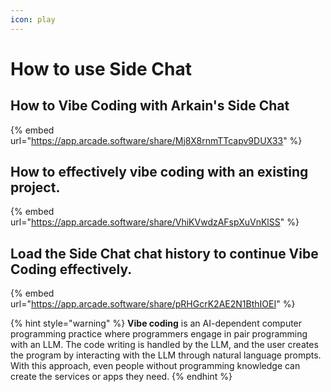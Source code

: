 ```yaml
---
icon: play
---
```


# How to use Side Chat

## How to Vibe Coding with Arkain's Side Chat

{% embed url="https://app.arcade.software/share/Mj8X8rnmTTcapv9DUX33" %}

## How to effectively vibe coding with an existing project.

{% embed url="https://app.arcade.software/share/VhiKVwdzAFspXuVnKlSS" %}

## Load the Side Chat chat history to continue Vibe Coding effectively.

{% embed url="https://app.arcade.software/share/pRHGcrK2AE2N1BthIOEI" %}

{% hint style="warning" %}
**Vibe coding** is an AI-dependent computer programming practice where programmers engage in pair programming with an LLM. The code writing is handled by the LLM, and the user creates the program by interacting with the LLM through natural language prompts. With this approach, even people without programming knowledge can create the services or apps they need.
{% endhint %}
